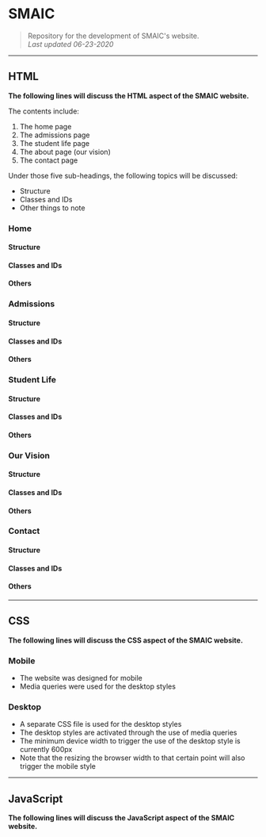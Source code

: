 # SMAIC
> Repository for the development of SMAIC's website.  
_Last updated 06-23-2020_  

---

## HTML
**The following lines will discuss the HTML aspect of the SMAIC website.** 

The contents include:  
1.  The home page
2.  The admissions page
3.  The student life page
4.  The about page \(our vision\)
5.  The contact page  

Under those five sub-headings, the following topics will be discussed:
- Structure
- Classes and IDs
- Other things to note  


### Home
#### Structure
#### Classes and IDs
#### Others  

### Admissions
#### Structure
#### Classes and IDs
#### Others  

### Student Life
#### Structure
#### Classes and IDs
#### Others  

### Our Vision
#### Structure
#### Classes and IDs
#### Others  

### Contact
#### Structure
#### Classes and IDs
#### Others

---

## CSS
**The following lines will discuss the CSS aspect of the SMAIC website.**

### Mobile
- The website was designed for mobile
- Media queries were used for the desktop styles


### Desktop
- A separate CSS file is used for the desktop styles
- The desktop styles are activated through the use of media queries
- The minimum device width to trigger the use of the desktop style is currently 600px
- Note that the resizing the browser width to that certain point will also trigger the mobile style


---

## JavaScript
**The following lines will discuss the JavaScript aspect of the SMAIC website.**
